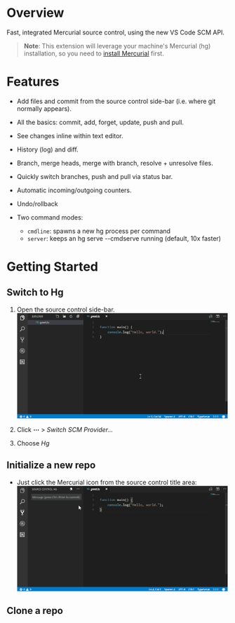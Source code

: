 # Overview

Fast, integrated Mercurial source control, using the new VS Code SCM API.

> **Note**: This extension will leverage your 
> machine's Mercurial (hg) installation, 
> so you need to [install Mercurial](https://www.mercurial-scm.org) first. 

# Features

 * Add files and commit from the source control side-bar (i.e. where git normally appears).

 * All the basics: commit, add, forget,  update, push and pull. 

 * See changes inline within text editor. 

 * History (log) and diff.

 * Branch, merge heads, merge with branch, resolve + unresolve files.

 * Quickly switch branches, push and pull via status bar.

 * Automatic incoming/outgoing counters. 

 * Undo/rollback

 * Two command modes:
    * `cmdline`: spawns a new hg process per command
    * `server`: keeps an hg serve --cmdserve running (default, 10x faster)

# Getting Started

## Switch to Hg

1. Open the source control side-bar.
   ![Switch to Hg](images/switch-to-hg.gif)

 1. Click **⋯** > _Switch SCM Provider..._

 1. Choose _Hg_

## Initialize a new repo

 * Just click the Mercurial icon from the source control title area:
   ![Switch to Hg](images/init.gif) 

## Clone a repo